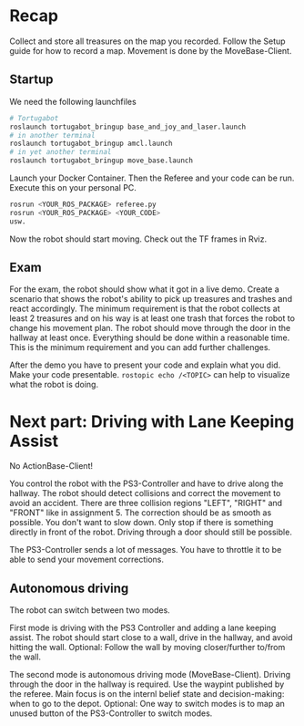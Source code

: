 # Recap 

Collect and store all treasures on the map you recorded. Follow the Setup guide for how to record a map. Movement is done by the MoveBase-Client. 

## Startup 

We need the following launchfiles
```bash
# Tortugabot
roslaunch tortugabot_bringup base_and_joy_and_laser.launch
# in another terminal
roslaunch tortugabot_bringup amcl.launch
# in yet another terminal
roslaunch tortugabot_bringup move_base.launch
```
Launch your Docker Container. Then the Referee and your code can be run. Execute this on your personal PC.
```bash
rosrun <YOUR_ROS_PACKAGE> referee.py
rosrun <YOUR_ROS_PACKAGE> <YOUR_CODE>
usw.
```

Now the robot should start moving. Check out the TF frames in Rviz.

## Exam 

For the exam, the robot should show what it got in a live demo. Create a scenario that shows the robot's ability to pick up treasures and trashes and react accordingly. The minimum requirement is that the robot collects at least 2 treasures and on his way is at least one trash that forces the robot to change his movement plan. The robot should move through the door in the hallway at least once. Everything should be done within a reasonable time. This is the minimum requirement and you can add further challenges.

After the demo you have to present your code and explain what you did. Make your code presentable. `rostopic echo /<TOPIC>` can help to visualize what the robot is doing. 

# Next part: Driving with Lane Keeping Assist

No ActionBase-Client! 

You control the robot with the PS3-Controller and have to drive along the hallway. The robot should detect collisions and correct the movement to avoid an accident. There are three collision regions "LEFT", "RIGHT" and "FRONT" like in assignment 5. The correction should be as smooth as possible. You don't want to slow down. Only stop if there is something directly in front of the robot. Driving through a door should still be possible.

The PS3-Controller sends a lot of messages. You have to throttle it to be able to send your movement corrections. 

## Autonomous driving

The robot can switch between two modes. 

First mode is driving with the PS3 Controller and adding a lane keeping assist. The robot should start close to a wall, drive in the hallway, and avoid hitting the wall. 
Optional: Follow the wall by moving closer/further to/from the wall.

The second mode is autonomous driving mode (MoveBase-Client). Driving through the door in the hallway is required. Use the waypint published by the referee. Main focus is on the internl belief state and decision-making: when to go to the depot.
Optional: One way to switch modes is to map an unused button of the PS3-Controller to switch modes. 
